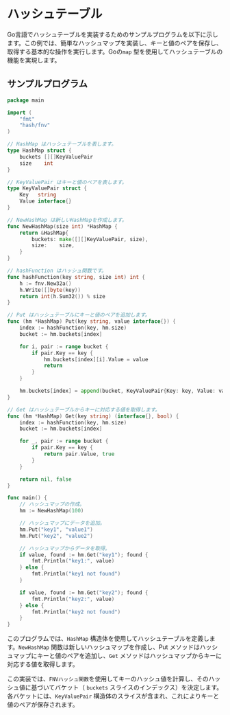 # ハッシュテーブル

Go言語でハッシュテーブルを実装するためのサンプルプログラムを以下に示します。この例では、簡単なハッシュマップを実装し、キーと値のペアを保存し、取得する基本的な操作を実行します。Goの`map` 型を使用してハッシュテーブルの機能を実現します。

## サンプルプログラム
```go
package main

import (
	"fmt"
	"hash/fnv"
)

// HashMap はハッシュテーブルを表します。
type HashMap struct {
	buckets [][]KeyValuePair
	size    int
}

// KeyValuePair はキーと値のペアを表します。
type KeyValuePair struct {
	Key   string
	Value interface{}
}

// NewHashMap は新しいHashMapを作成します。
func NewHashMap(size int) *HashMap {
	return &HashMap{
		buckets: make([][]KeyValuePair, size),
		size:    size,
	}
}

// hashFunction はハッシュ関数です。
func hashFunction(key string, size int) int {
	h := fnv.New32a()
	h.Write([]byte(key))
	return int(h.Sum32()) % size
}

// Put はハッシュテーブルにキーと値のペアを追加します。
func (hm *HashMap) Put(key string, value interface{}) {
	index := hashFunction(key, hm.size)
	bucket := hm.buckets[index]

	for i, pair := range bucket {
		if pair.Key == key {
			hm.buckets[index][i].Value = value
			return
		}
	}

	hm.buckets[index] = append(bucket, KeyValuePair{Key: key, Value: value})
}

// Get はハッシュテーブルからキーに対応する値を取得します。
func (hm *HashMap) Get(key string) (interface{}, bool) {
	index := hashFunction(key, hm.size)
	bucket := hm.buckets[index]

	for _, pair := range bucket {
		if pair.Key == key {
			return pair.Value, true
		}
	}

	return nil, false
}

func main() {
	// ハッシュマップの作成。
	hm := NewHashMap(100)

	// ハッシュマップにデータを追加。
	hm.Put("key1", "value1")
	hm.Put("key2", "value2")

	// ハッシュマップからデータを取得。
	if value, found := hm.Get("key1"); found {
		fmt.Println("key1:", value)
	} else {
		fmt.Println("key1 not found")
	}

	if value, found := hm.Get("key2"); found {
		fmt.Println("key2:", value)
	} else {
		fmt.Println("key2 not found")
	}
}
```

このプログラムでは、`HashMap` 構造体を使用してハッシュテーブルを定義します。`NewHashMap` 関数は新しいハッシュマップを作成し、Put メソッドはハッシュマップにキーと値のペアを追加し、`Get` メソッドはハッシュマップからキーに対応する値を取得します。

この実装では、`FNVハッシュ関数`を使用してキーのハッシュ値を計算し、そのハッシュ値に基づいてバケット（ `buckets` スライスのインデックス）を決定します。各バケットには、`KeyValuePair` 構造体のスライスが含まれ、これによりキーと値のペアが保存されます。

